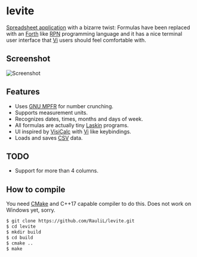 # levite

[Spreadsheet application] with a bizarre twist: Formulas have been replaced
with an [Forth] like [RPN] programming language and it has a nice terminal
user interface that [Vi] users should feel comfortable with.

[Spreadsheet application]: https://en.wikipedia.org/wiki/Spreadsheet
[Forth]: https://en.wikipedia.org/wiki/Forth_(programming_language)
[RPN]: https://en.wikipedia.org/wiki/Reverse_Polish_notation

## Screenshot

![Screenshot](https://raw.github.com/RauliL/levite/main/screenshot.png)

## Features

- Uses [GNU MPFR] for number crunching.
- Supports measurement units.
- Recognizes dates, times, months and days of week.
- All formulas are actually tiny [Laskin] programs.
- UI inspired by [VisiCalc] with [Vi] like keybindings.
- Loads and saves [CSV] data.

[GNU MPFR]: https://en.wikipedia.org/wiki/GNU_MPFR
[Laskin]: https://github.com/RauliL/laskin
[VisiCalc]: https://en.wikipedia.org/wiki/VisiCalc
[Vi]: https://en.wikipedia.org/wiki/Vi_(text_editor)
[CSV]: https://en.wikipedia.org/wiki/Comma-separated_values

## TODO

- Support for more than 4 columns.

## How to compile

You need [CMake] and C++17 capable compiler to do this. Does not work on
Windows yet, sorry.

```bash
$ git clone https://github.com/RauliL/levite.git
$ cd levite
$ mkdir build
$ cd build
$ cmake ..
$ make
```

[CMake]: https://www.cmake.org
